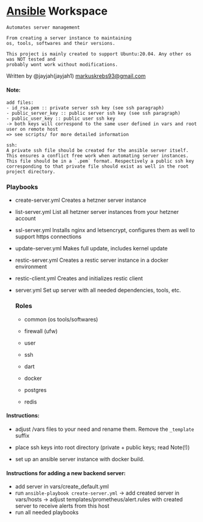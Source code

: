 # [Ansible](https://www.ansible.com/) Workspace
    Automates server management
   
    From creating a server instance to maintaining 
    os, tools, softwares and their versions.

    This project is mainly created to support Ubuntu:20.04. Any other os was NOT tested and
    probably wont work without modifications. 
    

Written by @jayjah(jayjah1) <markuskrebs93@gmail.com>


#### Note:
    add files:
    - id_rsa.pem :: private server ssh key (see ssh paragraph)
    - public_server_key :: public server ssh key (see ssh paragraph)
    - public_user_key :: public user ssh key 
    -> both keys will correspond to the same user defined in vars and root user on remote host
    => see scripts/ for more detailed information

    ssh:
    A private ssh file should be created for the ansible server itself. This ensures a conflict free work when automating server instances. This file should be in a `.pem` format. Respectively a public ssh key corresponding to that private file should exist as well in the root project directory.
    

### Playbooks

- create-server.yml
    Creates a hetzner server instance

- list-server.yml
    List all hetzner server instances from your hetzner account

- ssl-server.yml
    Installs nginx and letsencrypt, configures them as well to support https connections

- update-server.yml
    Makes full update, includes kernel update

- restic-server.yml
    Creates a restic server instance in a docker environment

- restic-client.yml
    Creates and initializes restic client

- server.yml
    Set up server with all needed dependencies, tools, etc.

    ### Roles

    - common (os tools/softwares)

    - firewall (ufw)

    - user

    - ssh

    - dart

    - docker

    - postgres

    - redis


#### Instructions:

- adjust /vars files to your need and rename them. Remove the `_template` suffix
    
- place ssh keys into root directory (private + public keys; read Note(!))
    
- set up an ansible server instance with docker build.



#### Instructions for adding a new backend server:

- add server in vars/create_default.yml
- run `ansible-playbook create-server.yml`
 -> add created server in vars/hosts
 -> adjust templates/prometheus/alert.rules with created server to receive alerts from this host
- run all needed playbooks



